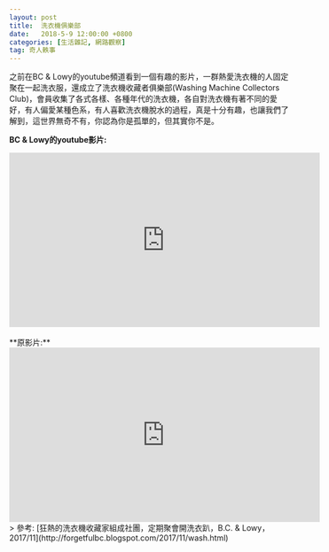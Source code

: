 ```yaml
---
layout: post
title:  洗衣機俱樂部
date:   2018-5-9 12:00:00 +0800
categories: [生活雜記, 網路觀察]
tag: 奇人軼事
---
```



之前在BC & Lowy的youtube頻道看到一個有趣的影片，一群熱愛洗衣機的人固定聚在一起洗衣服，還成立了洗衣機收藏者俱樂部(Washing Machine Collectors Club)，會員收集了各式各樣、各種年代的洗衣機，各自對洗衣機有著不同的愛好，有人偏愛某種色系，有人喜歡洗衣機脫水的過程，真是十分有趣，也讓我們了解到，這世界無奇不有，你認為你是孤單的，但其實你不是。

**BC & Lowy的youtube影片:**
<iframe width="560" height="315" src="https://www.youtube.com/embed/XTjUWapru_Y" frameborder="0" allow="accelerometer; autoplay; encrypted-media; gyroscope; picture-in-picture" allowfullscreen></iframe>

<br>
<br>
**原影片:**
<iframe width="560" height="315" src="https://www.youtube.com/embed/jmmmxI-Y_6U" frameborder="0" allow="accelerometer; autoplay; encrypted-media; gyroscope; picture-in-picture" allowfullscreen></iframe>

<br>
> 參考: [狂熱的洗衣機收藏家組成社團，定期聚會開洗衣趴，B.C. & Lowy，2017/11](http://forgetfulbc.blogspot.com/2017/11/wash.html)